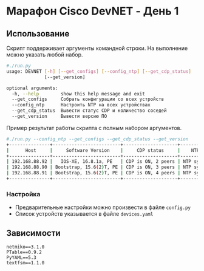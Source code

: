 # Марафон Cisco DevNET  - День 1

## Использование

Скрипт поддерживает аргументы командной строки. На выполнение можно указать любой набор.

```bash
#./run.py
usage: DEVNET [-h] [--get_configs] [--config_ntp] [--get_cdp_status]
              [--get_version]

optional arguments:
  -h, --help        show this help message and exit
  --get_configs     Собрать конфигурации со всех устройств
  --config_ntp      Настроить NTP на всех устройствах
  --get_cdp_status  Вывести статус CDP и количество соседей
  --get_version     Вывести версию ПО
```

Пример результат работы скрипта с полным набором аргументов.
```bash
#./run.py --config_ntp --get_configs --get_cdp_status --get_version
+---------------+-------------------------+--------------------+------------------+------------------------------------------------------------------------------------+
|      Host     |     Software Version    |     CDP status     |    NTP status    |                                   Config status                                    |
+---------------+-------------------------+--------------------+------------------+------------------------------------------------------------------------------------+
| 192.168.88.92 |   IOS-XE, 16.8.1a, PE   | CDP is ON, 2 peers | NTP synchronized | Config saved to /home/xhale/Dev/python3/devnet_marathon/configs/R1_2020-04-28.conf |
| 192.168.88.90 | Bootstrap, 15.6(2)T, PE | CDP is ON, 3 peers | NTP synchronized | Config saved to /home/xhale/Dev/python3/devnet_marathon/configs/R3_2020-04-28.conf |
| 192.168.88.91 | Bootstrap, 15.6(2)T, PE | CDP is ON, 4 peers | NTP synchronized | Config saved to /home/xhale/Dev/python3/devnet_marathon/configs/R2_2020-04-28.conf |
+---------------+-------------------------+--------------------+------------------+------------------------------------------------------------------------------------+
```

### Настройка

- Предварительные настройки можно произвести в файле `config.py`
- Список устройств указывается в файле `devices.yaml`

## Зависимости

```
netmiko==3.1.0
PTable==0.9.2
PyYAML==5.3
textfsm==1.1.0
```

